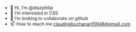 - 👋 Hi, I’m @diazphilip
- 👀 I’m interested in CSS
- 💞️ I’m looking to collaborate on github
- 📫 How to reach me claudinebuchanan15948@gmail.com 

<!---
diazphilip/diazphilip is a ✨ special ✨ repository because its `README.md` (this file) appears on your GitHub profile.
You can click the Preview link to take a look at your changes.
--->
